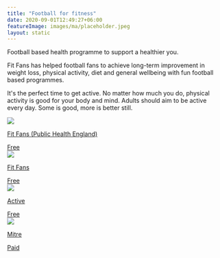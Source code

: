 ```yaml
---
title: "Football for fitness"
date: 2020-09-01T12:49:27+06:00
featureImage: images/ma/placeholder.jpeg
layout: static
---
```


Football based health programme to support a healthier you.

Fit Fans has helped football fans to achieve long-term improvement in weight loss, physical activity, diet and general wellbeing with fun football based programmes.

It's the perfect time to get active. No matter how much you do, physical activity is good for your body and mind. Adults should aim to be active every day. Some is good, more is better still.

<a class="ma-link" href="https://www.efl.com/news/2020/november/how-the-fit-fans-programme-is-changing-lives-for-the-better/"><div class="ma-card ma-card-Health"><div class="ma-icon"><img src ="/images/Icon-check - health - opacity.svg"/></div><div class="ma-name"><p>Fit Fans (Public Health England)</p></div><div class="ma-paid-text"><span>Free</span></div></div></a><a class="ma-link" href="https://www.efltrust.com/mens-health-month-how-fit-fans-is-providing-benefits-beyond-weight-loss/"><div class="ma-card ma-card-Health"><div class="ma-icon"><img src ="/images/Icon-check - health - opacity.svg"/></div><div class="ma-name"><p>Fit Fans</p></div><div class="ma-paid-text"><span>Free</span></div></div></a><a class="ma-link" href="https://www.active.com/fitness/articles/5-fun-activities-to-help-you-get-fit"><div class="ma-card ma-card-Health"><div class="ma-icon"><img src ="/images/Icon-check - health - opacity.svg"/></div><div class="ma-name"><p>Active</p></div><div class="ma-paid-text"><span>Free</span></div></div></a><a class="ma-link" href="https://www.mitre.com/"><div class="ma-card ma-card-Health"><div class="ma-icon"><img src ="/images/Icon-pound - health - opacity.svg"/></div><div class="ma-name"><p>Mitre</p></div><div class="ma-paid-text"><span>Paid</span></div></div></a>  

<br/><br/>






